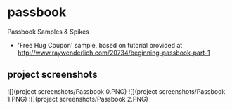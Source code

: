 passbook
========

Passbook Samples &amp; Spikes

- 'Free Hug Coupon' sample, based on tutorial provided at http://www.raywenderlich.com/20734/beginning-passbook-part-1

## project screenshots

![](project screenshots/Passbook 0.PNG)
![](project screenshots/Passbook 1.PNG)
![](project screenshots/Passbook 2.PNG)
